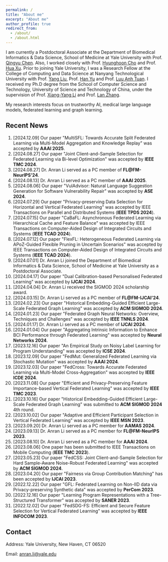 ```yaml
---
permalink: /
title: "About me"
excerpt: "About me"
author_profile: true
redirect_from: 
  - /about/
  - /about.html
---
```

I am currently a Postdoctoral Associate at the Department of Biomedical Informatics & Data Science, School of Medicine at Yale University with Prof. [Qingyu Chen](https://sites.google.com/view/qingyuchen/home). Also, I worked closely with Prof. [Hyunghoon Cho](https://hhcho.com/) and Prof. [Hua Xu](https://medicine.yale.edu/profile/hua-xu/). Prior to joining Yale University, I was a Research Fellow at the College of Computing and Data Science at Nanyang Technological University with Prof. [Yang Liu](https://personal.ntu.edu.sg/yangliu/), Prof. [Han Yu](https://personal.ntu.edu.sg/han.yu/) and Prof. [Luu Anh Tuan](https://tuanluu.github.io/). I received my Ph.D degree from the School of Computer Science and Technology, University of Science and Technology of China, under the supervision of Prof. [Xiang-Yang Li](http://staff.ustc.edu.cn/~xiangyangli/index.html) and Prof. [Lan Zhang](http://cs.ustc.edu.cn/2020/0706/c23235a460088/page.htm). 

My research interests focus on trustworthy AI, medical large language models, federated learning and graph learning. 


Recent News
------
1. [2024.12.09] Our paper "MultiSFL: Towards Accurate Split Federated Learning via Multi-Model Aggregation and Knowledge Replay" was accepted by **AAAI 2025**. 
2. [2024.08.27] Our paper "Joint Client-and-Sample Selection for Federated Learning via Bi-level Optimization" was accepted by **IEEE TMC 2024**.
3. [2024.08.27] Dr. Anran Li served as a PC member of **FL@FM-NeurIPS'24**. 
4. [2024.08.13] Dr. Anran Li served as a PC member of **AAAI 2025**.
5. [2024.08.06] Our paper "VulAdvisor: Natural Language Suggestion Generation for Software Vulnerability Repair" was accepted by **ASE 2024**. 
6. [2024.07.29] Our paper "Privacy-preserving Data Selection for Horizontal and Vertical Federated Learning" was accepted by IEEE Transactions on Parallel and Distributed Systems (**IEEE TPDS 2024**). 
7. [2024.07.15] Our paper "CaBaFL: Asynchronous Federated Learning via Hierarchical Cache and Feature Balance" was accepted by IEEE Transactions on Computer-Aided Design of Integrated Circuits and Systems (**IEEE TCAD 2024**). 
8. [2024.07.12] Our paper "FlexFL: Heterogeneous Federated Learning via APoZ-Guided Flexible Pruning in Uncertain Scenarios" was accepted by IEEE Transactions on Computer-Aided Design of Integrated Circuits and Systems (**IEEE TCAD 2024**). 
9. [2024.07.01] Dr. Anran Li joined the Department of Biomedical Informatics & Data Science, School of Medicine at Yale University as a Postdoctoral Associate. 
10. [2024.04.17] Our paper "Dual Calibration-based Personalised Federated Learning" was accepted by **IJCAI 2024**. 
11. [2024.04.04] Dr. Anran Li received the SIGMOD 2024 scholarship award. 
12. [2024.03.15] Dr. Anran Li served as a PC member of **FL@FM-IJCAI'24**. 
13. [2024.02.23] Our paper "Historical Embedding-Guided Efficient Large-Scale Federated Graph Learning" was accepted by **ACM SIGMOD 2024**. 
14. [2024.01.23] Our paper "Federated Graph Neural Networks: Overview, Techniques and Challenges" was accepted by **IEEE TNNLS 2024**.
15. [2024.01.17] Dr. Anran Li served as a PC member of **IJCAI 2024**.
16. [2024.01.04] Our paper "Aggregating Intrinsic Information to Enhance BCI Performance through Federated Learning" was accepted by **Neural Networks 2024**. 
17. [2023.12.16] Our paper "An Empirical Study on Noisy Label Learning for Program Understanding" was accepted by **ICSE 2024**.
18. [2023.12.09] Our paper "FedMut: Generalized Federated Learning via Stochastic Mutation" was accepted by **AAAI 2024**. 
19. [2023.12.03] Our paper "FedCross: Towards Accurate Federated Learning via Multi-Model Cross-Aggregation" was accepted by **IEEE ICDE 2024**.
20. [2023.11.08] Our paper "Efficient and Privacy-Preserving Feature Importance-based Vertical Federated Learning" was accepted by **IEEE TMC 2023**. 
21. [2023.10.16] Our paper "Historical Embedding-Guided Efficient Large-Scale Federated Graph Learning" was submitted to **ACM SIGMOD 2024** 4th round.
22. [2023.10.02] Our paper "Adaptive and Efficient Participant Selection in Vertical Federated Learning" was accepted by **IEEE MSN 2023**.
23. [2023.09.20] Dr. Anran Li served as a PC member for **AAMAS 2024**.
24. [2023.09.13] Dr. Anran Li served as a PC member for **FL@FM-NeurIPS 2023**. 
25. [2023.08.10] Dr. Anran Li served as a PC member for **AAAI 2024**.
26. [2023.08.06] One paper has been submitted to IEEE Transactions on Mobile Computing (**IEEE TMC 2023**).
27. [2023.05.23] Our paper "FedCSS: Joint Client-and-Sample Selection for Hard Sample-Aware Noise-Robust Federated Learning" was accepted by **ACM SIGMOD 2024**. 
28. [2023.04.20] Our paper "Fairness via Group Contribution Matching" has been accepted by **IJCAI 2023**.
29. [2022.12.22] Our paper "GFL: Federated Learning on Non-IID data via Privacy-preserving Synthetic data" was accepted by **PerCom 2023**.
30. [2022.12.16] Our paper "Learning Program Representations with a Tree-Structured Transformer" was accepted by **SANER 2023**.
31. [2022.12.02] Our paper "FedSDG-FS: Efficient and Secure Feature Selection for Vertical Federated Learning" was accepted by **IEEE INFOCOM 2023**. 


## Contact

Address: Yale University, New Haven, CT 06520

Email: anran.li@yale.edu 





